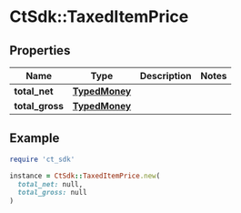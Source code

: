 # CtSdk::TaxedItemPrice

## Properties

| Name | Type | Description | Notes |
| ---- | ---- | ----------- | ----- |
| **total_net** | [**TypedMoney**](TypedMoney.md) |  |  |
| **total_gross** | [**TypedMoney**](TypedMoney.md) |  |  |

## Example

```ruby
require 'ct_sdk'

instance = CtSdk::TaxedItemPrice.new(
  total_net: null,
  total_gross: null
)
```

